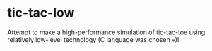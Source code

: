 tic-tac-low
===========

Attempt to make a high-performance simulation of tic-tac-toe using
relatively low-level technology (C language was chosen 💀)!
